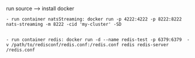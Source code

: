 run source
--> install docker 

    - run container natsStreaming: docker run -p 4222:4222 -p 8222:8222 nats-streaming -m 8222 -cid 'my-cluster' -SD


    - run container redis: docker run -d --name redis-test -p 6379:6379  -v /path/to/redisconf/redis.conf:/redis.conf redis redis-server /redis.conf